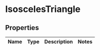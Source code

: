 

# IsoscelesTriangle

## Properties

Name | Type | Description | Notes
------------ | ------------- | ------------- | -------------



